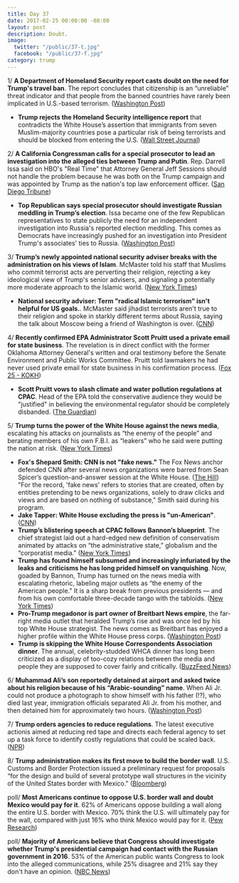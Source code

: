 ```yaml
---
title: Day 37
date: 2017-02-25 00:00:00 -08:00
layout: post
description: Doubt.
image:
  twitter: "/public/37-t.jpg"
  facebook: "/public/37-f.jpg"
category: trump
---
```


1/ **A Department of Homeland Security report casts doubt on the need for Trump's travel ban**. The report concludes that citizenship is an “unreliable” threat indicator and that people from the banned countries have rarely been implicated in U.S.-based terrorism. ([Washington Post](https://www.washingtonpost.com/world/national-security/dhs-report-casts-doubt-on-need-for-trump-travel-ban/2017/02/24/2a9992e4-fadc-11e6-9845-576c69081518_story.html))

* **Trump rejects the Homeland Security intelligence report** that contradicts the White House’s assertion that immigrants from seven Muslim-majority countries pose a particular risk of being terrorists and should be blocked from entering the U.S. ([Wall Street Journal](https://www.wsj.com/articles/donald-trump-rejects-intelligence-report-on-travel-ban-1487987629))

2/ **A California Congressman calls for a special prosecutor to lead an investigation into the alleged ties between Trump and Putin**. Rep. Darrell Issa said on HBO's "Real Time" that Attorney General Jeff Sessions should not handle the problem because he was both on the Trump campaign and was appointed by Trump as the nation's top law enforcement officer. ([San Diego Tribune](http://www.sandiegouniontribune.com/news/politics/sd-me-issa-maher-20170224-story.html))

* **Top Republican says special prosecutor should investigate Russian meddling in Trump’s election**. Issa became one of the few Republican representatives to state publicly the need for an independent investigation into Russia's reported election meddling. This comes as Democrats have increasingly pushed for an investigation into President Trump's associates' ties to Russia. ([Washington Post](https://www.washingtonpost.com/news/the-fix/wp/2017/02/25/top-republican-says-special-prosecutor-should-investigate-russian-meddling-in-trumps-election/))

3/ **Trump’s newly appointed national security adviser breaks with the administration on his views of Islam**. McMaster told his staff that Muslims who commit terrorist acts are perverting their religion, rejecting a key ideological view of Trump's senior advisers, and signaling a potentially more moderate approach to the Islamic world. ([New York Times](https://www.nytimes.com/2017/02/24/us/politics/hr-mcmaster-trump-islam.html))

* **National security adviser: Term "radical Islamic terrorism" isn't helpful for US goals.**. McMaster said jihadist terrorists aren't true to their religion and spoke in starkly different terms about Russia, saying the talk about Moscow being a friend of Washington is over. ([CNN](http://www.cnn.com/2017/02/25/politics/nsa-radical-islamic-terror-term-unhelpful/))

4/ **Recently confirmed EPA Administrator Scott Pruitt used a private email for state business**. The revelation is in direct conflict with the former Oklahoma Attorney General's written and oral testimony before the Senate Environment and Public Works Committee. Pruitt told lawmakers he had never used private email for state business in his confirmation process. ([Fox 25 - KOKH](http://okcfox.com/news/fox-25-investigates/ags-office-confirms-pruitt-used-private-email-for-state-business))

* **Scott Pruitt vows to slash climate and water pollution regulations at CPAC**. Head of the EPA told the conservative audience they would be "justified" in believing the environmental regulator should be completely disbanded. ([The Guardian](https://www.theguardian.com/environment/2017/feb/25/scott-pruitt-epa-cpac-climate-change-pollution-regulation))

5/ **Trump turns the power of the White House against the news media**, escalating his attacks on journalists as “the enemy of the people” and berating members of his own F.B.I. as “leakers” who he said were putting the nation at risk. ([New York Times](https://www.nytimes.com/2017/02/24/us/politics/white-house-sean-spicer-briefing.html))

* **Fox's Shepard Smith: CNN is not "fake news."** The Fox News anchor defended CNN after several news organizations were barred from Sean Spicer’s question-and-answer session at the White House. ([The Hill](http://thehill.com/homenews/administration/321111-foxs-shepard-smith-cnn-is-not-fake-news))
"For the record, 'fake news' refers to stories that are created, often by entities pretending to be news organizations, solely to draw clicks and views and are based on nothing of substance," Smith said during his program.
* **Jake Tapper: White House excluding the press is "un-American"**. ([CNN](http://www.cnn.com/2017/02/24/politics/jake-tapper-white-house-trump-unamerican-cnntv/index.html))
* **Trump’s blistering speech at CPAC follows Bannon’s blueprint**. The chief strategist laid out a hard-edged new definition of conservatism animated by attacks on “the administrative state,” globalism and the “corporatist media." ([New York Times](https://www.nytimes.com/2017/02/24/us/politics/trump-conservative-political-action-conference-speech.html))
* **Trump has found himself subsumed and increasingly infuriated by the leaks and criticisms he has long prided himself on vanquishing**. Now, goaded by Bannon, Trump has turned on the news media with escalating rhetoric, labeling major outlets as “the enemy of the American people." It is a sharp break from previous presidents — and from his own comfortable three-decade tango with the tabloids. ([New York Times](https://www.nytimes.com/2017/02/25/us/politics/trump-press-conflict.html))
* **Pro-Trump megadonor is part owner of Breitbart News empire**, the far-right media outlet that heralded Trump’s rise and was once led by his top White House strategist. The news comes as Breitbart has enjoyed a higher profile within the White House press corps. ([Washington Post](https://www.washingtonpost.com/politics/pro-trump-megadonor-is-part-owner-of-breitbart-news-empire-ceo-reveals/2017/02/24/9f16eea4-fad8-11e6-9845-576c69081518_story.html))
* **Trump is skipping the White House Correspondents Association dinner**. The annual, celebrity-studded WHCA dinner has long been criticized as a display of too-cozy relations between the media and people they are supposed to cover fairly and critically. ([BuzzFeed News](https://www.buzzfeed.com/tomnamako/trump-skipping-whca))

6/ **Muhammad Ali’s son reportedly detained at airport and asked twice about his religion because of his “Arabic-sounding” name**. When Ali Jr. could not produce a photograph to show himself with his father (!?), who died last year, immigration officials separated Ali Jr. from his mother, and then detained him for approximately two hours. ([Washington Post](https://www.washingtonpost.com/news/early-lead/wp/2017/02/25/muhammad-alis-son-reportedly-detained-at-airport-asked-twice-about-his-religion/))

7/ **Trump orders agencies to reduce regulations**. The latest executive actionis aimed at reducing red tape and directs each federal agency to set up a task force to identify costly regulations that could be scaled back. ([NPR](http://www.npr.org/2017/02/24/517059327/trump-orders-agencies-to-reduce-regulations))

8/ **Trump administration makes its first move to build the border wall**. U.S. Customs and Border Protection issued a preliminary request for proposals “for the design and build of several prototype wall structures in the vicinity of the United States border with Mexico.” ([Bloomberg](https://www.bloomberg.com/politics/articles/2017-02-24/trump-administration-makes-first-move-to-build-that-border-wall))

poll/ **Most Americans continue to oppose U.S. border wall and doubt Mexico would pay for it**. 62% of Americans oppose building a wall along the entire U.S. border with Mexico. 70% think the U.S. will ultimately pay for the wall, compared with just 16% who think Mexico would pay for it. ([Pew Research](http://www.pewresearch.org/fact-tank/2017/02/24/most-americans-continue-to-oppose-u-s-border-wall-doubt-mexico-would-pay-for-it/))

poll/ **Majority of Americans believe that Congress should investigate whether Trump's presidential campaign had contact with the Russian government in 2016**. 53% of the American public wants Congress to look into the alleged communications, while 25% disagree and 21% say they don't have an opinion. ([NBC News](http://www.nbcnews.com/politics/first-read/majority-americans-say-congress-should-probe-contact-between-trump-russia-n725391))
